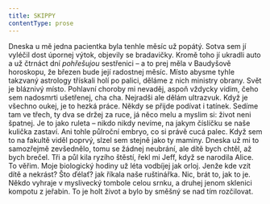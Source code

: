 ```yaml
---
title: SKIPPY
contentType: prose
---
```


<section>

Dneska u mě jedna pacientka byla tenhle měsíc už popátý. Sotva sem jí vyléčil dost úpornej výtok, objevily se bradavičky. Kromě toho jí ukradli auto a už čtrnáct dní _pohřešujou_ sestřenici – a to prej měla v Baudyšově horoskopu, že březen bude její radostnej měsíc. Místo abysme tyhle takzvaný astrology třískali holí po palici, děláme z nich ministry obrany. Svět je bláznivý místo. Pohlavní choroby mi nevaděj, aspoň vždycky vidim, čeho sem nadosmrti ušetřenej, cha cha. Nejradši ale dělám ultrazvuk. Když je všechno oukej, je to hezká práce. Někdy se přijde podívat i tatínek. Sedíme tam ve třech, ty dva se držej za ruce, já něco melu a myslim si: život neni špatnej. Je to jako ruleta – nikdo nikdy nevíme, na jakym číslíčku se naše kulička zastaví. Ani tohle půlroční embryo, co si právě cucá palec. Když sem to na fakultě viděl poprvý, slzel sem stejně jako ty maminy. Dneska už mi to samozřejmě zevšednělo, tomu se žádnej neubrání, ale dítě bych chtěl, až bych brečel. Tři a půl kila ryzího štěstí, řekl mi Jeff, když se narodila Alice. To věřim. Moje biologický hodiny už léta vodbíjej jak orloj. Jenže kde vzít dítě a nekrást? Što ďélať? jak říkala naše ruštinářka. Nic, brát to, jak to je. Někdo vyhraje v myslivecký tombole celou srnku, a druhej jenom sklenici kompotu z jeřabin. To je holt život a bylo by směšný se nad tím rozčilovat.

</section>
